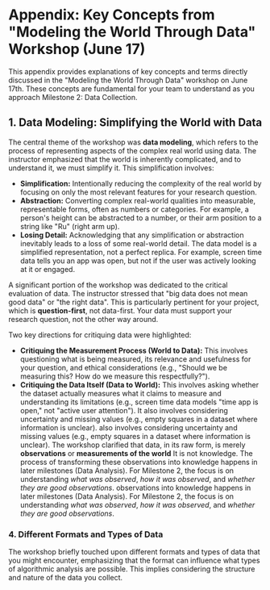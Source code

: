 # Appendix: Key Concepts from "Modeling the World Through Data" Workshop (June 17)

This appendix provides explanations of key concepts and terms directly discussed
in the "Modeling the World Through Data" workshop on June 17th. These concepts are
fundamental for your team to understand as you approach Milestone 2: Data Collection.

## 1. Data Modeling: Simplifying the World with Data

The central theme of the workshop was **data modeling**, which refers to the
process of representing aspects of the complex real world using data. The
instructor emphasized that the world is inherently complicated, and to
understand it, we must simplify it. This simplification involves:

* **Simplification:** Intentionally reducing the complexity of the real world by
  focusing on only the most relevant features for your research question.
* **Abstraction:** Converting complex real-world qualities into measurable,
  representable forms, often as numbers or categories. For example, a
  person's height can be abstracted to a number, or their arm position to a
  string like "Ru" (right arm up).
* **Losing Detail:** Acknowledging that any simplification or abstraction
  inevitably leads to a loss of some real-world detail. The data model is a
  simplified representation, not a perfect replica. For example, screen time
  data tells you an app was open, but not if the user was actively looking at it
  or engaged.

A significant portion of the workshop was dedicated to the critical evaluation of
data. The instructor stressed that "big data does not mean good data" or "the
right data". This is particularly pertinent for your project, which is
**question-first**, not data-first. Your data must support your research
question, not the other way around.

Two key directions for critiquing data were highlighted:

* **Critiquing the Measurement Process (World to Data):** This involves
  questioning what is being measured, its relevance and usefulness for your
  question, and ethical considerations (e.g., "Should we be measuring this? How
  do we measure this respectfully?").
* **Critiquing the Data Itself (Data to World):** This involves asking whether
  the dataset actually measures what it claims to measure and understanding its
  limitations (e.g., screen time data models "time app is open," not "active
  user attention"). It also involves considering uncertainty and missing
  values (e.g., empty squares in a dataset where information is unclear).
  also involves considering uncertainty and missing values (e.g., empty squares
  in a dataset where information is unclear).
The workshop clarified that data, in its raw form, is merely **observations** or
**measurements of the world** It is not knowledge. The process of
transforming these observations into knowledge happens in later milestones (Data
Analysis). For Milestone 2, the focus is on understanding *what was observed*,
*how it was observed*, and *whether they are good observations*.
observations into knowledge happens in later milestones (Data Analysis).
For Milestone 2, the focus is on understanding *what was observed*, *how it was
observed*, and *whether they are good observations*.

### 4. Different Formats and Types of Data

The workshop briefly touched upon different formats and types of data that you might
encounter, emphasizing that the format can influence what types of algorithmic analysis
are possible. This implies considering the structure and nature of the data you
collect.
